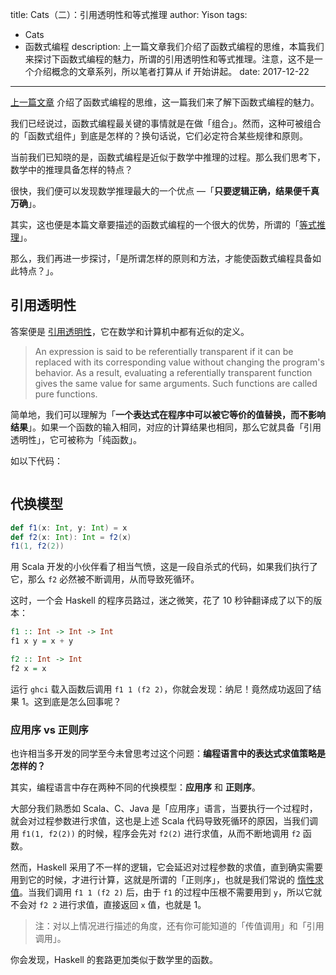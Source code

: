 title: Cats（二）：引用透明性和等式推理
author: Yison
tags: 
- Cats
- 函数式编程
description: 上一篇文章我们介绍了函数式编程的思维，本篇我们来探讨下函数式编程的魅力，所谓的引用透明性和等式推理。注意，这不是一个介绍概念的文章系列，所以笔者打算从 if 开始讲起。
date: 2017-12-22
---

[上一篇文章](https://scala.cool/2017/11/cats-1/) 介绍了函数式编程的思维，这一篇我们来了解下函数式编程的魅力。

我们已经说过，函数式编程最关键的事情就是在做「组合」。然而，这种可被组合的「函数式组件」到底是怎样的？换句话说，它们必定符合某些规律和原则。

当前我们已知晓的是，函数式编程是近似于数学中推理的过程。那么我们思考下，数学中的推理具备怎样的特点？

很快，我们便可以发现数学推理最大的一个优点 —「**只要逻辑正确，结果便千真万确**」。

其实，这也便是本篇文章要描述的函数式编程的一个很大的优势，所谓的「[等式推理](https://wiki.haskell.org/Equational_reasoning_examples)」。

那么，我们再进一步探讨，「是所谓怎样的原则和方法，才能使函数式编程具备如此特点？」。

## 引用透明性

答案便是 [引用透明性](https://en.wikipedia.org/wiki/Referential_transparency)，它在数学和计算机中都有近似的定义。

> An expression is said to be referentially transparent if it can be replaced with its corresponding value without changing the program's behavior. As a result, evaluating a referentially transparent function gives the same value for same arguments. Such functions are called pure functions.

简单地，我们可以理解为「**一个表达式在程序中可以被它等价的值替换，而不影响结果**」。如果一个函数的输入相同，对应的计算结果也相同，那么它就具备「引用透明性」，它可被称为「纯函数」。

如以下代码：

```scala

```

## 代换模型

```scala
def f1(x: Int, y: Int) = x
def f2(x: Int): Int = f2(x)
f1(1, f2(2))
```

用 Scala 开发的小伙伴看了相当气愤，这是一段自杀式的代码，如果我们执行了它，那么 `f2` 必然被不断调用，从而导致死循环。

这时，一个会 Haskell 的程序员路过，迷之微笑，花了 10 秒钟翻译成了以下的版本：

```haskell
f1 :: Int -> Int -> Int
f1 x y = x + y

f2 :: Int -> Int
f2 x = x
```

运行 `ghci` 载入函数后调用 `f1 1 (f2 2)`，你就会发现：纳尼！竟然成功返回了结果 1。这到底是怎么回事呢？

### 应用序 vs 正则序

也许相当多开发的同学至今未曾思考过这个问题：**编程语言中的表达式求值策略是怎样的？**

其实，编程语言中存在两种不同的代换模型：**应用序** 和 **正则序**。

大部分我们熟悉如 Scala、C、Java 是「应用序」语言，当要执行一个过程时，就会对过程参数进行求值，这也是上述 Scala 代码导致死循环的原因，当我们调用 `f1(1, f2(2))` 的时候，程序会先对 `f2(2)` 进行求值，从而不断地调用 `f2` 函数。

然而，Haskell 采用了不一样的逻辑，它会延迟对过程参数的求值，直到确实需要用到它的时候，才进行计算，这就是所谓的「正则序」，也就是我们常说的 [惰性求值](https://en.wikipedia.org/wiki/Lazy_evaluation)。当我们调用 `f1 1 (f2 2)` 后，由于 `f1` 的过程中压根不需要用到 `y`，所以它就不会对 `f2 2` 进行求值，直接返回 `x` 值，也就是 1。

> 注：对以上情况进行描述的角度，还有你可能知道的「传值调用」和「引用调用」。

你会发现，Haskell 的套路更加类似于数学里的函数。
